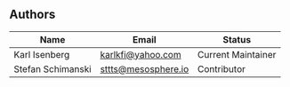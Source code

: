 Authors
-------

Name | Email | Status
-----|-------|--------
Karl Isenberg | karlkfi@yahoo.com | Current Maintainer
Stefan Schimanski | sttts@mesosphere.io | Contributor

